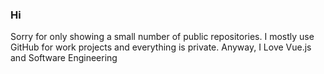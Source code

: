 ### Hi
Sorry for only showing a small number of public repositories.
I mostly use GitHub for work projects and everything is private.
Anyway, I Love Vue.js and Software Engineering
